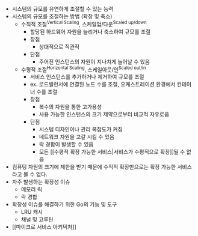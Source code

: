 - 시스템의 규모를 유연하게 조절할 수 있는 능력
- 시스템의 규모를 조절하는 방법 (확장 및 축소)
	- 수직적 조절<sup>Vertical Scaling</sup>, 스케일업/다운<sup>Scaled up/down</sup>
		- 할당된 하드웨어 자원을 늘리거나 축소하여 규모를 조절
		- 장점
			- 상대적으로 직관적
		- 단점
			- 주어진 인스턴스의 자원이 지나치게 늘어날 수 있음
	- 수평적 조절<sup>Horizontal Scaling</sup>, 스케일아웃/인<sup>Scaled out/in</sup>
		- 서비스 인스턴스를 추가하거나 제거하여 규모를 조절
		- ex. 로드밸런서에 연결된 노드 수를 조절, 오케스트레이션 환경에서 컨테이너 수를 조절
		- 장점
			- 복수의 자원을 통한 고가용성
			- 사용 가능한 인스턴스의 크기 제약으로부터 비교적 자유로움
		- 단점
			- 시스템 디자인이나 관리 복잡도가 커짐
			- 네트워크 자원을 고갈 시킬 수 있음
			- 락 경합이 발생할 수 있음
			- 모든 [[수평적 확장 가능한 서비스|서비스가 수평적으로 확장]]될 수 없음
- 컴퓨팅 자원의 크기에 제한을 받기 때문에 수직적 확장만으로는 확장 가능한 서비스 라고 볼 수 없다.
- 자주 발생하는 확장성 이슈
  - 메모리 릭
  - 락 경합
- 확장성 이슈를 해결하기 위한 Go의 기능 및 도구
  - LRU 캐시
  - 채널 및 고루틴
- [[마이크로 서비스 아키텍처]]